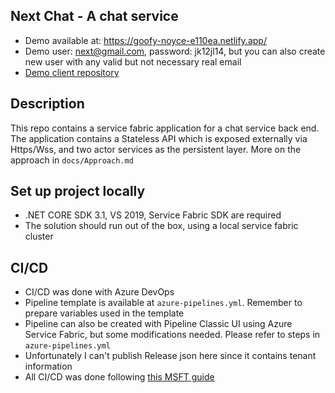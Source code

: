 ## Next Chat - A chat service 

- Demo available at: https://goofy-noyce-e110ea.netlify.app/
- Demo user: next@gmail.com, password: jk12jl14, but you can also create new user with any valid but not necessary real email
- [Demo client repository](https://github.com/fuksi/next-chat-client)

## Description

This repo contains a service fabric application for a chat service back end.
The application contains a Stateless API which is exposed externally via Https/Wss, and two actor services as the persistent layer. More on the approach in `docs/Approach.md`

## Set up project locally
- .NET CORE SDK 3.1, VS 2019, Service Fabric SDK are required
- The solution should run out of the box, using a local service fabric cluster

## CI/CD
- CI/CD was done with Azure DevOps
- Pipeline template is available at `azure-pipelines.yml`. Remember to prepare variables used in the template
- Pipeline can also be created with Pipeline Classic UI using Azure Service Fabric, but some modifications needed. Please refer to steps in `azure-pipelines.yml`
- Unfortunately I can't publish Release json here since it contains tenant information
- All CI/CD was done following [this MSFT guide](https://docs.microsoft.com/en-us/azure/service-fabric/service-fabric-tutorial-deploy-app-with-cicd-vsts)





